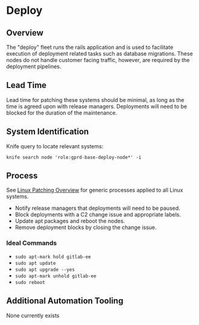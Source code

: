 # Deploy

## Overview

The "deploy" fleet runs the rails application and is used to facilitate execution of deployment related tasks such as database migrations. These nodes do not handle customer facing traffic, however, are required by the deployment pipelines.

## Lead Time

Lead time for patching these systems should be minimal, as long as the time is agreed upon with release managers. Deployments will need to be blocked for the duration of the maintenance.

## System Identification

Knife query to locate relevant systems:

```
knife search node 'role:gprd-base-deploy-node*' -i
```

## Process

See [Linux Patching Overview](../linux-os-patching.md#linux-patching-overview) for generic processes applied to all Linux systems.

- Notify release managers that deployments will need to be paused.
- Block deployments with a C2 change issue and appropriate labels.
- Update apt packages and reboot the nodes.
- Remove deployment blocks by closing the change issue.

### Ideal Commands

* `sudo apt-mark hold gitlab-ee`
* `sudo apt update`
* `sudo apt upgrade --yes`
* `sudo apt-mark unhold gitlab-ee`
* `sudo reboot`

## Additional Automation Tooling

None currently exists
